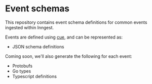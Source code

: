 # Event schemas

This repository contains event schema definitions for common events ingested within Inngest.

Events are defined using [cue](https://cuelang.org), and can be represented as:

- JSON schema definitions

Coming soon, we'll also generate the following for each event:

- Protobufs
- Go types
- Typescript definitions
